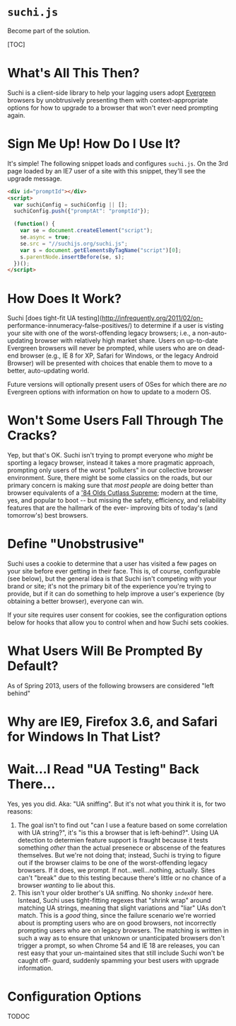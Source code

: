 <h1><code>suchi.js</code></h1>

Become part of the solution.

[TOC]

# What's All This Then?

Suchi is a client-side library to help your lagging users adopt
[Evergreen](http://goo.gl/Qe8EA) browsers by unobtrusively presenting them with
context-appropriate options for how to upgrade to a browser that won't ever need
prompting again.

# Sign Me Up! How Do I Use It?

It's simple! The following snippet loads and configures `suchi.js`. On the 3rd
page loaded by an IE7 user of a site with this snippet, they'll see the upgrade
message.

```html
<div id="promptId"></div>
<script>
  var suchiConfig = suchiConfig || [];
  suchiConfig.push({"promptAt": "promptId"});

  (function() {
    var se = document.createElement("script");
    se.async = true;
    se.src = "//suchijs.org/suchi.js";
    var s = document.getElementsByTagName("script")[0];
    s.parentNode.insertBefore(se, s);
  })();
</script>
```

# How Does It Work?

Suchi [does tight-fit UA testing](http://infrequently.org/2011/02/on-
performance-innumeracy-false-positives/) to determine if a user is visting your
site with one of the worst-offending legacy browsers; i.e., a non-auto-updating
browser with relatively high market share. Users on up-to-date Evergreen
browsers will never be prompted, while users who are on dead-end browser (e.g.,
IE 8 for XP, Safari for Windows, or the legacy Android Browser) will be
presented with choices that enable them to move to a better, auto-updating
world.

Future versions will optionally present users of OSes for which there are _no_
Evergreen options with information on how to update to a modern OS.

# Won't Some Users Fall Through The Cracks?

Yep, but that's OK. Suchi isn't trying to prompt everyone who _might_ be
sporting a legacy browser, instead it takes a more pragmatic approach, prompting
only users of the worst "polluters" in our collective browser environment. Sure,
there might be some classics on the roads, but our primary concern is making
sure that _most people_ are doing better than browser equivalents of a ['84 Olds
Cutlass Supreme](http://goo.gl/GRNHo); modern at the time, yes, and popular to
boot -- but missing the safety, efficiency, and reliability features that are
the hallmark of the ever- improving bits of today's (and tomorrow's) best
browsers.

# Define "Unobstrusive"

Suchi uses a cookie to determine that a user has visited a few pages on your
site before ever getting in their face. This is, of course, configurable (see
below), but the general idea is that Suchi isn't competing with your brand or
site; it's not the primary bit of the experience you're trying to provide, but
if it can do something to help improve a user's experience (by obtaining a
better browser), everyone can win.

If your site requires user consent for cookies, see the configuration options
below for hooks that allow you to control when and how Suchi sets cookies.

# What Users Will Be Prompted By Default?

As of Spring 2013, users of the following browsers are considered "left behind"

# Why are IE9, Firefox 3.6, and Safari for Windows In That List?

# Wait...I Read "UA Testing" Back There...

Yes, yes you did. Aka: "UA sniffing". But it's not what you think it is, for two
reasons:

  1. The goal isn't to find out "can I use a feature based on some correlation
     with UA string?", it's "is this a browser that is left-behind?". Using UA
     detection to determien feature support is fraught because it tests
     something _other_ than the actual presenece or abscense of the features
     themselves. But we're not doing that; instead, Suchi is trying to figure
     out if the browser claims to be one of the worst-offending legacy browsers.
     If it does, we prompt. If not...well...nothing, actually. Sites can't
     "break" due to this testing because there's little or no chance of a
     browser _wanting_ to lie about this.
  2. This isn't your older brother's UA sniffing. No shonky `indexOf` here.
     Isntead, Suchi uses tight-fitting regexes that "shrink wrap" around
     matching UA strings, meaning that slight variations and "liar" UAs don't
     match. This is a _good_ thing, since the failure scenario we're worried
     about is prompting users who are on good browsers, not incorrectly
     prompting users who are on legacy browsers. The matching is written in such
     a way as to ensure that unknown or unanticipated browsers don't trigger a
     prompt, so when Chrome 54 and IE 18 are releases, you can rest easy that
     your un-maintained sites that still include Suchi won't be caught off-
     guard, suddenly spamming your best users with upgrade information.

# Configuration Options

TODOC